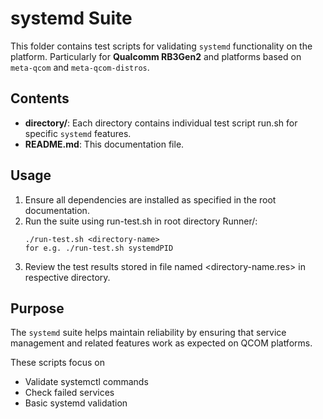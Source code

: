 # systemd Suite

This folder contains test scripts for validating `systemd` functionality on the platform. Particularly for **Qualcomm RB3Gen2** and platforms based on `meta-qcom` and `meta-qcom-distros`.  

## Contents

- **directory/**: Each directory contains individual test script run.sh for specific `systemd` features.
- **README.md**: This documentation file.

## Usage

1. Ensure all dependencies are installed as specified in the root documentation.
2. Run the suite using run-test.sh in root directory Runner/:
    ```
    ./run-test.sh <directory-name>
    for e.g. ./run-test.sh systemdPID
    ```
3. Review the test results stored in file named <directory-name.res> in respective directory.

## Purpose

The `systemd` suite helps maintain reliability by ensuring that service management and related features work as expected on QCOM platforms.

These scripts focus on
- Validate systemctl commands
- Check failed services
- Basic systemd validation
